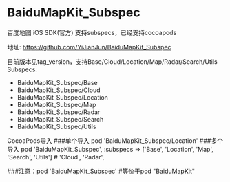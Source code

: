 # BaiduMapKit_Subspec

百度地图 iOS SDK(官方) 支持subspecs，已经支持cocoapods

地址:
https://github.com/YiJianJun/BaiduMapKit_Subspec

目前版本见tag_version，支持Base/Cloud/Location/Map/Radar/Search/Utils
Subspecs:
- BaiduMapKit_Subspec/Base
- BaiduMapKit_Subspec/Cloud
- BaiduMapKit_Subspec/Location
- BaiduMapKit_Subspec/Map
- BaiduMapKit_Subspec/Radar
- BaiduMapKit_Subspec/Search
- BaiduMapKit_Subspec/Utils

CocoaPods导入
###单个导入 
pod 'BaiduMapKit_Subspec/Location'
###多个导入 
pod 'BaiduMapKit_Subspec', :subspecs => ['Base', 'Location', 'Map', 'Search', 'Utils'] # 'Cloud', 'Radar',

###注意：pod 'BaiduMapKit_Subspec' #等价于pod "BaiduMapKit"

